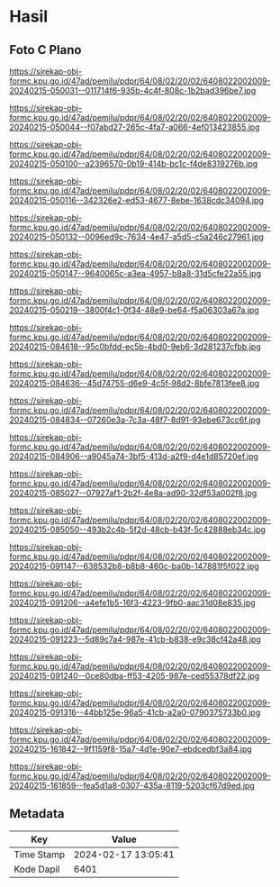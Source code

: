 # Hasil

## Foto C Plano

https://sirekap-obj-formc.kpu.go.id/47ad/pemilu/pdpr/64/08/02/20/02/6408022002009-20240215-050031--011714f6-935b-4c4f-808c-1b2bad396be7.jpg

https://sirekap-obj-formc.kpu.go.id/47ad/pemilu/pdpr/64/08/02/20/02/6408022002009-20240215-050044--f07abd27-265c-4fa7-a066-4ef013423855.jpg

https://sirekap-obj-formc.kpu.go.id/47ad/pemilu/pdpr/64/08/02/20/02/6408022002009-20240215-050100--a2396570-0b19-414b-bc1c-f4de8319276b.jpg

https://sirekap-obj-formc.kpu.go.id/47ad/pemilu/pdpr/64/08/02/20/02/6408022002009-20240215-050116--342326e2-ed53-4677-8ebe-1638cdc34094.jpg

https://sirekap-obj-formc.kpu.go.id/47ad/pemilu/pdpr/64/08/02/20/02/6408022002009-20240215-050132--0096ed9c-7634-4e47-a5d5-c5a246c27961.jpg

https://sirekap-obj-formc.kpu.go.id/47ad/pemilu/pdpr/64/08/02/20/02/6408022002009-20240215-050147--9640065c-a3ea-4957-b8a8-31d5cfe22a55.jpg

https://sirekap-obj-formc.kpu.go.id/47ad/pemilu/pdpr/64/08/02/20/02/6408022002009-20240215-050219--3800f4c1-0f34-48e9-be64-f5a06303a67a.jpg

https://sirekap-obj-formc.kpu.go.id/47ad/pemilu/pdpr/64/08/02/20/02/6408022002009-20240215-084618--95c0bfdd-ec5b-4bd0-9eb6-3d281237cfbb.jpg

https://sirekap-obj-formc.kpu.go.id/47ad/pemilu/pdpr/64/08/02/20/02/6408022002009-20240215-084636--45d74755-d6e9-4c5f-98d2-8bfe7813fee8.jpg

https://sirekap-obj-formc.kpu.go.id/47ad/pemilu/pdpr/64/08/02/20/02/6408022002009-20240215-084834--07260e3a-7c3a-48f7-8d91-93ebe673cc6f.jpg

https://sirekap-obj-formc.kpu.go.id/47ad/pemilu/pdpr/64/08/02/20/02/6408022002009-20240215-084906--a9045a74-3bf5-413d-a2f9-d4e1d85720ef.jpg

https://sirekap-obj-formc.kpu.go.id/47ad/pemilu/pdpr/64/08/02/20/02/6408022002009-20240215-085027--07927af1-2b2f-4e8a-ad90-32df53a002f8.jpg

https://sirekap-obj-formc.kpu.go.id/47ad/pemilu/pdpr/64/08/02/20/02/6408022002009-20240215-085050--493b2c4b-5f2d-48cb-b43f-5c42888eb34c.jpg

https://sirekap-obj-formc.kpu.go.id/47ad/pemilu/pdpr/64/08/02/20/02/6408022002009-20240215-091147--638532b8-b8b8-460c-ba0b-147881f5f022.jpg

https://sirekap-obj-formc.kpu.go.id/47ad/pemilu/pdpr/64/08/02/20/02/6408022002009-20240215-091206--a4efe1b5-16f3-4223-9fb0-aac31d08e835.jpg

https://sirekap-obj-formc.kpu.go.id/47ad/pemilu/pdpr/64/08/02/20/02/6408022002009-20240215-091223--5d89c7a4-987e-41cb-b838-e9c38cf42a48.jpg

https://sirekap-obj-formc.kpu.go.id/47ad/pemilu/pdpr/64/08/02/20/02/6408022002009-20240215-091240--0ce80dba-ff53-4205-987e-ced55378df22.jpg

https://sirekap-obj-formc.kpu.go.id/47ad/pemilu/pdpr/64/08/02/20/02/6408022002009-20240215-091316--44bb125e-96a5-41cb-a2a0-0790375733b0.jpg

https://sirekap-obj-formc.kpu.go.id/47ad/pemilu/pdpr/64/08/02/20/02/6408022002009-20240215-161842--9f1159f8-15a7-4d1e-90e7-ebdcedbf3a84.jpg

https://sirekap-obj-formc.kpu.go.id/47ad/pemilu/pdpr/64/08/02/20/02/6408022002009-20240215-161859--fea5d1a8-0307-435a-8119-5203cf67d9ed.jpg


## Metadata

| Key        | Value               |
| ---------- | ------------------- |
| Time Stamp | 2024-02-17 13:05:41 |
| Kode Dapil | 6401                |



